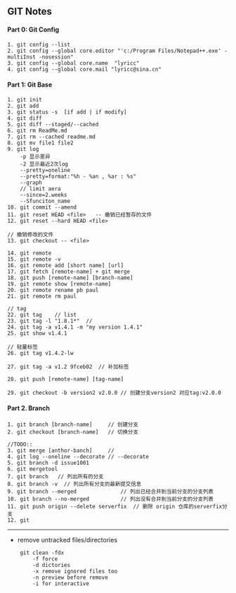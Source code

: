 ## GIT Notes

#### Part 0:    Git Config
    1. git config --list
    2. git config --global core.editor "'c:/Program Files/Notepad++.exe' -multiInst -nosession"
    3. git config --global core.name  "lyricc"
    4. git config --global core.mail "lyricc@sina.cn"

#### Part 1: Git Base
    1. git init
    2. git add 
    3. git status -s  [if add | if modify]
    4. git diff 
    5. git diff --staged/--cached
    6. git rm ReadMe.md 
    7. git rm --cached readme.md
    8. git mv file1 file2
    9. git log 
        -p 显示差异
        -2 显示最近2次log
        --pretty=oneline
        --pretty=format:"%h - %an , %ar : %s"
        --graph
        // limit aera
        --since=2.weeks
        --Sfunciton_name
    10. git commit --amend
    11. git reset HEAD <file>   -- 撤销已经暂存的文件
    12. git reset --hard HEAD <file>

    // 撤销修改的文件
    13. git checkout -- <file>
    
    14. git remote 
    15. git remote -v
    16. git remote add [short name] [url]
    17. git fetch [remote-name] + git merge
    18. git push [remote-name] [branch-name]
    19. git remote show [remote-name]
    20. git remote rename pb paul
    21. git remote rm paul
    
    // tag
    22. git tag    // list
    23. git tag -l "1.8.1*"  // 
    24. git tag -a v1.4.1 -m "my version 1.4.1"
    25. git show v1.4.1

    // 轻量标签
    26. git tag v1.4.2-lw

    27. git tag -a v1.2 9fceb02  // 补加标签

    28. git push [remote-name] [tag-name]

    29. git checkout -b version2 v2.0.0 // 创建分支version2 对应tag:v2.0.0

#### Part 2. Branch
    1. git branch [branch-name]     // 创建分支
    2. git checkout [branch-name]   // 切换分支
    
    //TODO::
    3. git merge [anthor-banch]     // 
    4. git log --oneline --decorate // --decorate
    5. git branch -d issue1001
    6. git mergetool
    7. git branch   // 列出所有的分支
    8. git branch -v  // 列出所有分支的最新提交信息
    9. git branch --merged              // 列出已经合并到当前分支的分支列表
    10. git branch --no-merged          // 列出没有合并到当前分支的分支列表
    11. git push origin --delete serverfix  // 删除 origin 仓库的serverfix分支
    12. git 
----
- remove untracked files/directories

```
	git clean -fdx
        -f force
        -d dictories
        -x remove ignored files too
        -n preview before remove
        -i for interactive
```

